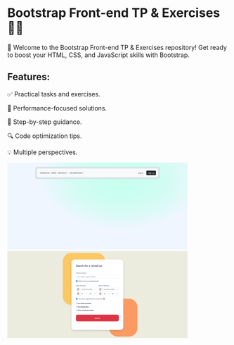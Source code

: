 # Bootstrap Front-end TP & Exercises 👩‍💻

🚀 Welcome to the Bootstrap Front-end TP & Exercises repository! Get ready to boost your HTML, CSS, and JavaScript skills with Bootstrap.

## Features:

✅ Practical tasks and exercises.

🚀 Performance-focused solutions.

📝 Step-by-step guidance.

🔍 Code optimization tips.

💡 Multiple perspectives.

<img src='navbar/1.png' width='410'> <img src='Rent A Car UI Design/1.png' width='410'>

